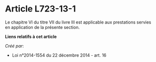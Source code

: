 # Article L723-13-1

Le chapitre VI du titre VII du livre III est applicable aux prestations servies en application de la présente section.

**Liens relatifs à cet article**

_Créé par_:

  - Loi n°2014-1554 du 22 décembre 2014 - art. 16
